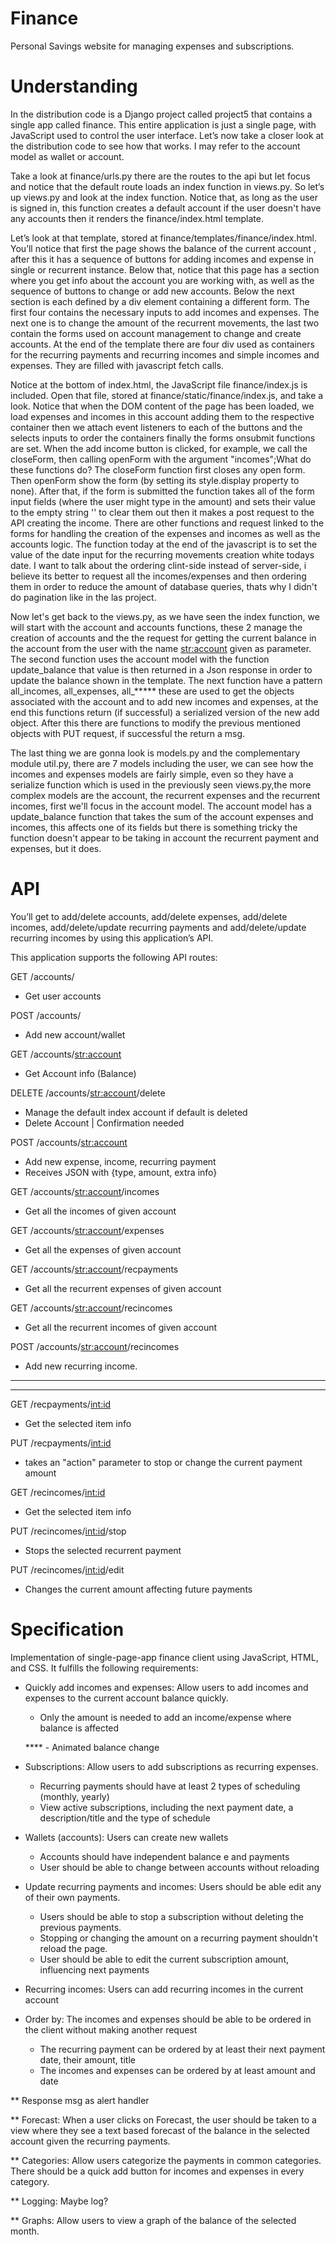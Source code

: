 # Finance
Personal Savings website for managing expenses and subscriptions.

# Understanding
In the distribution code is a Django project called project5 that contains a single app called finance. This entire application is just a single page, with JavaScript used to control the user interface. Let’s now take a closer look at the distribution code to see how that works.
I may refer to the account model as wallet or account. 

Take a look at finance/urls.py there are the routes to the api but let focus and notice that the default route loads an index function in views.py. So let’s up views.py and look at the index function. Notice that, as long as the user is signed in, this function creates a default account if the user doesn't have any accounts then it renders the finance/index.html template.

 Let’s look at that template, stored at finance/templates/finance/index.html. You’ll notice that first the page shows the balance of the current account , after this it has a sequence of buttons for adding incomes and expense in single or recurrent instance. Below that, notice that this page has a section where you get info about the account you are working with, as well as the sequence of buttons to change or add new accounts. Below the next section is each defined by a div element containing a different form. The first four contains the necessary inputs to add incomes and expenses. The next one is to change the amount of the recurrent movements, the last two contain the forms used on account management to change and create accounts.
 At the end of the template there are four div used as containers for the recurring payments and recurring incomes and simple incomes and expenses. They are filled with javascript fetch calls.

Notice at the bottom of index.html, the JavaScript file finance/index.js is included. Open that file, stored at finance/static/finance/index.js, and take a look. Notice that when the DOM content of the page has been loaded, we load expenses and incomes in this account adding them to the respective container then we attach event listeners to each of the buttons and the selects inputs to order the containers finally the forms onsubmit functions are set. When the add income button is clicked, for example, we call the closeForm, then calling openForm with the argument "incomes";What do these functions do? The closeForm function first closes any open form. Then openForm show the form (by setting its style.display property to none). After that, if the form is submitted the function takes all of the form input fields (where the user might type in the amount) and sets their value to the empty string '' to clear them out then it makes a post request to the API creating the income. There are other functions and request linked to the forms for handling the creation of the expenses and incomes as well as the accounts logic. The function today at the end of the javascript is to set the value of the date input for the recurring movements creation white todays date. 
I want to talk about the ordering clint-side instead of server-side, i believe its better to request all the incomes/expenses and then ordering them in order to reduce the amount of database queries, thats why I didn't do pagination like in the las project.

Now let's get back to the views.py, as we have seen the index function, we will start with the account and accounts functions, these 2 manage the creation of accounts and the the request for getting the current balance in the account from the user with the name <str:account> given as parameter. The second function uses the account model with the function update_balance that value is then returned in a Json response in order to update the balance shown in the template. The next function have a pattern all_incomes, all_expenses, all_***** these are used to get the objects associated with the account and to add new incomes and expenses, at the end this functions return (if successful) a serialized version of the new add object. After this there are functions to modify the previous mentioned objects with PUT request, if successful the return a msg.

The last thing we are gonna look is models.py and the complementary module util.py, there are 7 models including the user, we can see how the incomes and expenses models are fairly simple, even so they have a serialize function which is used in the previously seen views.py,the more complex models are the account, the recurrent expenses and the recurrent incomes, first we'll focus in the account model. The account model has a update_balance function that takes the sum of the account expenses and incomes, this affects one of its fields but there is something tricky the function doesn't appear to be taking in account the recurrent payment and expenses, but it does.


# API
You’ll get to add/delete accounts, add/delete expenses, add/delete incomes, add/delete/update recurring payments and add/delete/update recurring incomes by using this application’s API.

This application supports the following API routes:

GET /accounts/
- Get user accounts

POST /accounts/
- Add new account/wallet

GET /accounts/<str:account>
- Get Account info (Balance)
<!-- - Responds a Json with account info like balance -->

DELETE /accounts/<str:account>/delete
- Manage the default index account if default is deleted
- Delete Account | Confirmation needed 

<!--
Put /accounts/<str:account>/name
- Manage the default index account if default name is changed
- Change account name
-->

POST /accounts/<str:account>
- Add new expense, income, recurring payment
- Receives JSON with {type, amount, extra info}

GET /accounts/<str:account>/incomes
- Get all the incomes of given account

GET /accounts/<str:account>/expenses
- Get all the expenses of given account

GET /accounts/<str:account>/recpayments
- Get all the recurrent expenses of given account

GET /accounts/<str:account>/recincomes
- Get all the recurrent incomes of given account

POST /accounts/<str:account>/recincomes
- Add new recurring income.

------------------------------------------------------------------- 

<!-- GET /incomes/<int:id>
- Get the selected item info

GET /expenses/<int:id>
- Get the selected item info

DELETE /incomes/<int:id>
- Delete the selected item info

DELETE /expenses/<int:id>
- Delete the selected item info
-->
---------------------------------------------------------------------

GET /recpayments/<int:id>
- Get the selected item info

PUT /recpayments/<int:id>
- takes an "action" parameter to stop or change the current  payment amount 

<!-- DELETE /recpayments/<int:id>
- Deletes the selected item info -->

GET /recincomes/<int:id>
- Get the selected item info

PUT /recincomes/<int:id>/stop
- Stops the selected recurrent payment

PUT /recincomes/<int:id>/edit
- Changes the current amount affecting future payments

<!-- 
DELETE /recincomes/<int:id>
- Deletes the selected item info -->



# Specification
Implementation of single-page-app finance client using JavaScript, HTML, and CSS. 
It fulfills the following requirements:

* Quickly add incomes and expenses: Allow users to add incomes and expenses to the current account balance quickly.
    - Only the amount is needed to add an income/expense where balance is affected

    **** - Animated balance change 
    <!-- https://css-tricks.com/animating-number-counters/#the-new-school-css-solution -->

* Subscriptions: Allow users to add subscriptions as recurring expenses.
    - Recurring payments should have at least 2 types of scheduling (monthly, yearly)
    - View active subscriptions, including the next payment date, a description/title and the type of schedule

* Wallets (accounts): Users can create new wallets
    - Accounts should have independent balance e and payments
    - User should be able to change between accounts without reloading
    <!-- FIX:  use id instead of names to avoid repeated name error-->

* Update recurring payments and incomes: Users should be able edit any of their own payments.
    - Users should be able to stop a subscription without deleting the previous payments.
    - Stopping or changing the amount on a recurring payment shouldn't reload the page.
    - User should be able to edit the current subscription amount, influencing next payments
  
* Recurring incomes: Users can add recurring incomes in the current account

* Order by: The incomes and expenses should be able to be ordered in the client without making another request
    - The recurring payment can be ordered by at least their next payment date, their amount, title
    - The incomes and expenses can be ordered by at least amount and date

** Response msg as alert handler

** Forecast: When a user clicks on Forecast, the user should be taken to a view where they see a text based forecast of the balance
    in the selected account given the recurring payments.

** Categories: Allow users categorize the payments in common categories.
    There should be a quick add button for incomes and expenses in every category.

** Logging: Maybe log?

** Graphs: Allow users to view a graph of the balance of the selected month.

